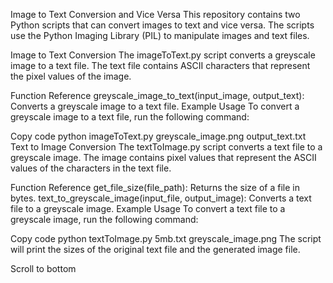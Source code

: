 Image to Text Conversion and Vice Versa
This repository contains two Python scripts that can convert images to text and vice versa. The scripts use the Python Imaging Library (PIL) to manipulate images and text files.

Image to Text Conversion
The imageToText.py script converts a greyscale image to a text file. The text file contains ASCII characters that represent the pixel values of the image.

Function Reference
greyscale_image_to_text(input_image, output_text): Converts a greyscale image to a text file.
Example Usage
To convert a greyscale image to a text file, run the following command:

Copy code
python imageToText.py greyscale_image.png output_text.txt
Text to Image Conversion
The textToImage.py script converts a text file to a greyscale image. The image contains pixel values that represent the ASCII values of the characters in the text file.

Function Reference
get_file_size(file_path): Returns the size of a file in bytes.
text_to_greyscale_image(input_file, output_image): Converts a text file to a greyscale image.
Example Usage
To convert a text file to a greyscale image, run the following command:

Copy code
python textToImage.py 5mb.txt greyscale_image.png
The script will print the sizes of the original text file and the generated image file.



Scroll to bottom


